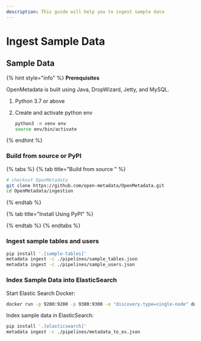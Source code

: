 ```yaml
---
description: This guide will help you to ingest sample data
---
```


# Ingest Sample Data

## Sample Data

{% hint style="info" %}
**Prerequisites**

OpenMetadata is built using Java, DropWizard, Jetty, and MySQL.

1. Python 3.7 or above
2. Create and activate python env

   ```bash
   python3 -m venv env
   source env/bin/activate
   ```
{% endhint %}

### Build from source or PyPI

{% tabs %}
{% tab title="Build from source " %}
```bash
# checkout OpenMetadata
git clone https://github.com/open-metadata/OpenMetadata.git
cd OpenMetadata/ingestion
```
{% endtab %}

{% tab title="Install Using PyPI" %}

{% endtab %}
{% endtabs %}

### Ingest sample tables and users

```bash
pip install '.[sample-tables]'
metadata ingest -c ./pipelines/sample_tables.json
metadata ingest -c ./pipelines/sample_users.json
```

### Index Sample Data into ElasticSearch

Start Elastic Search Docker:

```bash
docker run -p 9200:9200 -p 9300:9300 -e "discovery.type=single-node" docker.elastic.co/elasticsearch/elasticsearch:7.10.2
```

Index sample data in ElasticSearch:

```bash
pip install '.[elasticsearch]'
metadata ingest -c ./pipelines/metadata_to_es.json
```


